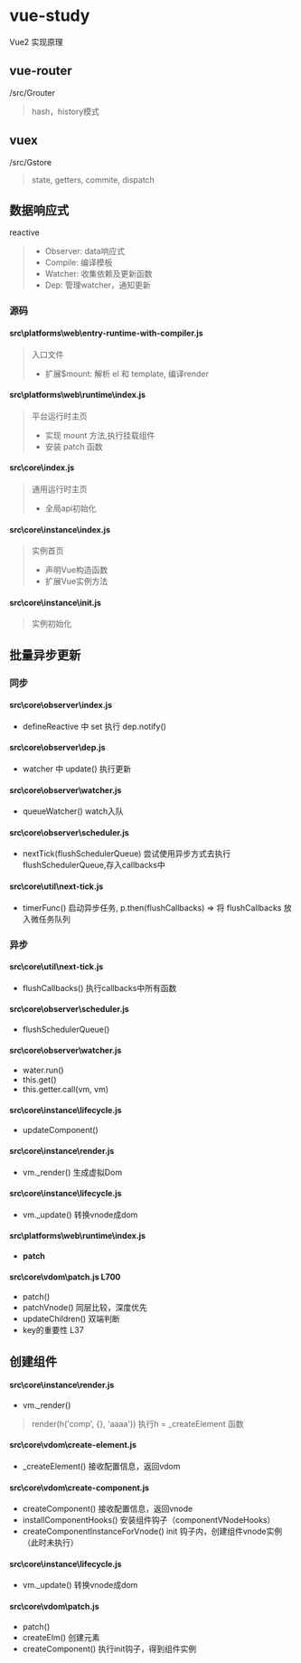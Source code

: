# vue-study
Vue2 实现原理

## vue-router
/src/Grouter
> hash，history模式

## vuex
/src/Gstore
> state, getters, commite, dispatch

## 数据响应式
reactive
> - Observer: data响应式
> - Compile: 编译模板
> - Watcher: 收集依赖及更新函数
> - Dep: 管理watcher，通知更新
### 源码
#### src\platforms\web\entry-runtime-with-compiler.js
> 入口文件
> - 扩展$mount: 解析 el 和 template, 编译render

#### src\platforms\web\runtime\index.js
> 平台运行时主页
> - 实现 mount 方法,执行挂载组件
> - 安装 patch 函数

#### src\core\index.js
> 通用运行时主页
> - 全局api初始化

#### src\core\instance\index.js
> 实例首页
> - 声明Vue构造函数
> - 扩展Vue实例方法

#### src\core\instance\init.js
> 实例初始化

## 批量异步更新
### 同步
#### src\core\observer\index.js
- defineReactive 中 set 执行 dep.notify()

#### src\core\observer\dep.js
- watcher 中 update() 执行更新

#### src\core\observer\watcher.js
- queueWatcher() watch入队

#### src\core\observer\scheduler.js
- nextTick(flushSchedulerQueue) 尝试使用异步方式去执行flushSchedulerQueue,存入callbacks中

#### src\core\util\next-tick.js
- timerFunc() 启动异步任务, p.then(flushCallbacks) => 将 flushCallbacks 放入微任务队列
### 异步
#### src\core\util\next-tick.js
- flushCallbacks() 执行callbacks中所有函数

#### src\core\observer\scheduler.js
- flushSchedulerQueue()

#### src\core\observer\watcher.js
- water.run()
- this.get()
- this.getter.call(vm, vm)

#### src\core\instance\lifecycle.js
- updateComponent()

#### src\core\instance\render.js
- vm._render() 生成虚拟Dom

#### src\core\instance\lifecycle.js
- vm._update() 转换vnode成dom

#### src\platforms\web\runtime\index.js
- __patch__

#### src\core\vdom\patch.js  L700
- patch()
- patchVnode()       同层比较，深度优先
- updateChildren()   双端判断
- key的重要性 L37

## 创建组件
#### src\core\instance\render.js
- vm._render()
> render(h('comp', {}, 'aaaa'))
> 执行h = _createElement 函数

#### src\core\vdom\create-element.js
- _createElement() 接收配置信息，返回vdom

#### src\core\vdom\create-component.js
- createComponent() 接收配置信息，返回vnode
- installComponentHooks() 安装组件钩子（componentVNodeHooks）
- createComponentInstanceForVnode()  init 钩子内，创建组件vnode实例（此时未执行）

#### src\core\instance\lifecycle.js
- vm._update() 转换vnode成dom

#### src\core\vdom\patch.js
- patch()
- createElm()  创建元素
- createComponent() 执行init钩子，得到组件实例
